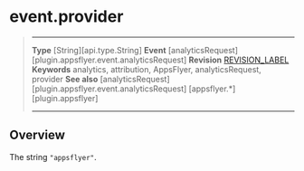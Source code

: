 # event.provider

> --------------------- ------------------------------------------------------------------------------------------
> __Type__              [String][api.type.String]
> __Event__             [analyticsRequest][plugin.appsflyer.event.analyticsRequest]
> __Revision__          [REVISION_LABEL](REVISION_URL)
> __Keywords__          analytics, attribution, AppsFlyer, analyticsRequest, provider
> __See also__			[analyticsRequest][plugin.appsflyer.event.analyticsRequest]
>						[appsflyer.*][plugin.appsflyer]
> --------------------- ------------------------------------------------------------------------------------------

## Overview

The string `"appsflyer"`.
